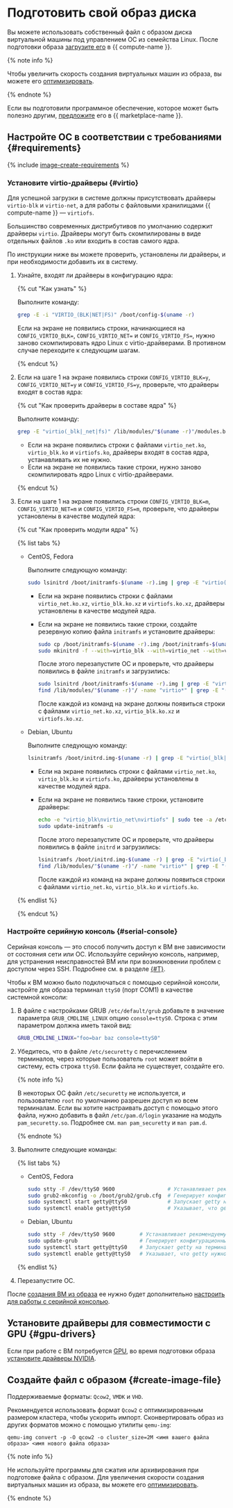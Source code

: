 # Подготовить свой образ диска

Вы можете использовать собственный файл с образом диска виртуальной машины под управлением ОС из семейства Linux. После подготовки образа [загрузите его](upload.md) в {{ compute-name }}. 

{% note info %}

Чтобы увеличить скорость создания виртуальных машин из образа, вы можете его [оптимизировать](../../concepts/image.md#images-optimized-for-deployment).

{% endnote %}


Если вы подготовили программное обеспечение, которое может быть полезно другим, [предложите](../../../marketplace/operations/create-product.md) его в {{ marketplace-name }}.


## Настройте ОС в соответствии с требованиями {#requirements}

{% include [image-create-requirements](../../../_includes/compute/image-create-requirements.md) %}

### Установите virtio-драйверы {#virtio}

Для успешной загрузки в системе должны присутствовать драйверы `virtio-blk` и `virtio-net`, а для работы с файловыми хранилищами {{ compute-name }} — `virtiofs`.

Большинство современных дистрибутивов по умолчанию содержит драйверы `virtio`. Драйверы могут быть скомпилированы в виде отдельных файлов `.ko` или входить в состав самого ядра.

По инструкции ниже вы можете проверить, установлены ли драйверы, и при необходимости добавить их в систему.

1. Узнайте, входят ли драйверы в конфигурацию ядра:

   {% cut "Как узнать" %}

   Выполните команду:
   ```sh
   grep -E -i "VIRTIO_(BLK|NET|FS)" /boot/config-$(uname -r)
   ```

   Если на экране не появились строки, начинающиеся на `CONFIG_VIRTIO_BLK=`, `CONFIG_VIRTIO_NET=` и `CONFIG_VIRTIO_FS=`, нужно заново скомпилировать ядро Linux с virtio-драйверами. В противном случае переходите к следующим шагам.

   {% endcut %}

1. Если на шаге 1 на экране появились строки `CONFIG_VIRTIO_BLK=y`, `CONFIG_VIRTIO_NET=y` и `CONFIG_VIRTIO_FS=y`, проверьте, что драйверы входят в состав ядра:

   {% cut "Как проверить драйверы в составе ядра" %}

   Выполните команду:
   ```sh
   grep -E "virtio(_blk|_net|fs)" /lib/modules/"$(uname -r)"/modules.builtin
   ```

   * Если на экране появились строки с файлами `virtio_net.ko`, `virtio_blk.ko` и `virtiofs.ko`, драйверы входят в состав ядра, устанавливать их не нужно.
   * Если на экране не появились такие строки, нужно заново скомпилировать ядро Linux с virtio-драйверами.

   {% endcut %}

1. Если на шаге 1 на экране появились строки `CONFIG_VIRTIO_BLK=m`, `CONFIG_VIRTIO_NET=m` и `CONFIG_VIRTIO_FS=m`, проверьте, что драйверы установлены в качестве модулей ядра:

   {% cut "Как проверить модули ядра" %}

   {% list tabs %}

   - CentOS, Fedora

     Выполните следующую команду:

     ```sh
     sudo lsinitrd /boot/initramfs-$(uname -r).img | grep -E "virtio(_blk|_net|fs)"
     ```

     * Если на экране появились строки с файлами `virtio_net.ko.xz`, `virtio_blk.ko.xz` и `virtiofs.ko.xz`, драйверы установлены в качестве модулей ядра.
     * Если на экране не появились такие строки, создайте резервную копию файла `initramfs` и установите драйверы:

       ```sh
       sudo cp /boot/initramfs-$(uname -r).img /boot/initramfs-$(uname -r).img.bak
       sudo mkinitrd -f --with=virtio_blk --with=virtio_net --with=virtiofs /boot/initramfs-$(uname -r).img $(uname -r)
       ```

       После этого перезапустите ОС и проверьте, что драйверы появились в файле `initramfs` и загрузились:

       ```sh
       sudo lsinitrd /boot/initramfs-$(uname -r).img | grep -E "virtio(_blk|_net|fs)"
       find /lib/modules/"$(uname -r)"/ -name "virtio*" | grep -E "(blk|net|fs)"
       ```

       После каждой из команд на экране должны появиться строки с файлами `virtio_net.ko.xz`, `virtio_blk.ko.xz` и `virtiofs.ko.xz`.

   - Debian, Ubuntu

     Выполните следующую команду:

     ```sh
     lsinitramfs /boot/initrd.img-$(uname -r) | grep -E "virtio(_blk|_net|fs)"
     ```

     * Если на экране появились строки с файлами `virtio_net.ko`, `virtio_blk.ko` и `virtiofs.ko`, драйверы установлены в качестве модулей ядра.
     * Если на экране не появились такие строки, установите драйверы:

       ```sh
       echo -e "virtio_blk\nvirtio_net\nvirtiofs" | sudo tee -a /etc/initramfs-tools/modules
       sudo update-initramfs -u
       ```

       После этого перезапустите ОС и проверьте, что драйверы появились в файле `initrd` и загрузились:

       ```sh
       lsinitramfs /boot/initrd.img-$(uname -r) | grep -E "virtio(_blk|_net|fs)"
       find /lib/modules/"$(uname -r)"/ -name "virtio*" | grep -E "(blk|net|fs)"
       ```

       После каждой из команд на экране должны появиться строки с файлами `virtio_net.ko`, `virtio_blk.ko` и `virtiofs.ko`.

   {% endlist %}

   {% endcut %}

### Настройте серийную консоль {#serial-console}

Серийная консоль — это способ получить доступ к ВМ вне зависимости от состояния сети или ОС. Используйте серийную консоль, например, для устранения неисправностей ВМ или при возникновении проблем с доступом через SSH. Подробнее см. в разделе [{#T}](../serial-console/index.md).

Чтобы к ВМ можно было подключаться с помощью серийной консоли, настройте для образа терминал `ttyS0` (порт COM1) в качестве системной консоли:

1. В файле с настройками GRUB `/etc/default/grub` добавьте в значение параметра `GRUB_CMDLINE_LINUX` опцию `console=ttyS0`. Строка с этим параметром должна иметь такой вид:

   ```sh
   GRUB_CMDLINE_LINUX="foo=bar baz console=ttyS0"
   ```

1. Убедитесь, что в файле `/etc/securetty` с перечислением терминалов, через которые пользователь `root` может войти в систему, есть строка `ttyS0`. Если файла не существует, создайте его.

   {% note info %}

   В некоторых ОС файл `/etc/securetty` не используется, и пользователю `root` по умолчанию разрешен доступ ко всем терминалам. Если вы хотите настраивать доступ с помощью этого файла, нужно добавить в файл `/etc/pam.d/login` указание на модуль `pam_securetty.so`. Подробнее см. `man pam_securetty` и `man pam.d`.

   {% endnote %} 

1. Выполните следующие команды:

   {% list tabs %}

   - CentOS, Fedora

     ```sh
     sudo stty -F /dev/ttyS0 9600                 # Устанавливает рекомендуемую скорость терминала ttyS0 — 9600 бод 
     sudo grub2-mkconfig -o /boot/grub2/grub.cfg  # Генерирует конфигурационный файл для GRUB
     sudo systemctl start getty@ttyS0             # Запускает getty на терминале ttyS0
     sudo systemctl enable getty@ttyS0            # Указывает, что getty нужно запускать при каждом включении ОС
     ```

   - Debian, Ubuntu

        ```sh
        sudo stty -F /dev/ttyS0 9600        # Устанавливает рекомендуемую скорость терминала ttyS0 — 9600 бод 
        sudo update-grub                    # Генерирует конфигурационный файл для GRUB
        sudo systemctl start getty@ttyS0    # Запускает getty на терминале ttyS0
        sudo systemctl enable getty@ttyS0   # Указывает, что getty нужно запускать при каждом включении ОС
        ```

   {% endlist %}

1. Перезапустите ОС.

После [создания ВМ из образа](upload.md#create-vm-from-user-image) ее нужно будет дополнительно [настроить для работы с серийной консолью](../serial-console/index.md). 

## Установите драйверы для совместимости с GPU {#gpu-drivers}

Если при работе с ВМ потребуется [GPU](../../concepts/gpus.md), во время подготовки образа [установите драйверы NVIDIA](../vm-operate/install-nvidia-drivers.md).

## Создайте файл с образом {#create-image-file}

Поддерживаемые форматы: `Qcow2`, `VMDK` и `VHD`.

Рекомендуется использовать формат `Qcow2` с оптимизированным размером кластера, чтобы ускорить импорт. Сконвертировать образ из других форматов можно с помощью утилиты `qemu-img`:

```
qemu-img convert -p -O qcow2 -o cluster_size=2M <имя вашего файла образа> <имя нового файла образа>
```

{% note info %}

Не используйте программы для сжатия или архивирования при подготовке файла с образом. Для увеличения скорости создания виртуальных машин из образа, вы можете его [оптимизировать](../../concepts/image.md#images-optimized-for-deployment).

{% endnote %}
